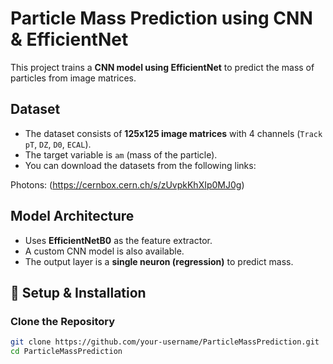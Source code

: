 # Particle Mass Prediction using CNN & EfficientNet 

This project trains a **CNN model using EfficientNet** to predict the mass of particles from image matrices.

## Dataset
- The dataset consists of **125x125 image matrices** with 4 channels (`Track pT`, `DZ`, `D0`, `ECAL`).
- The target variable is `am` (mass of the particle).
- You can download the datasets from the following links:

Photons: (https://cernbox.cern.ch/s/zUvpkKhXIp0MJ0g)

## Model Architecture
- Uses **EfficientNetB0** as the feature extractor.
- A custom CNN model is also available.
- The output layer is a **single neuron (regression)** to predict mass.

## 🔧 Setup & Installation
### Clone the Repository
```bash
git clone https://github.com/your-username/ParticleMassPrediction.git
cd ParticleMassPrediction
